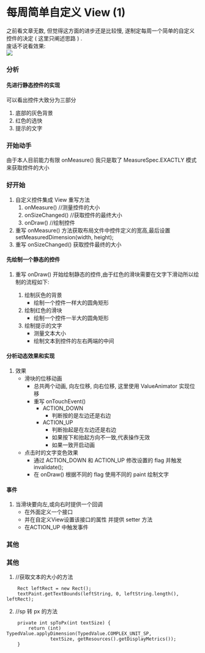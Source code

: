 # 每周简单自定义 View (1)
之前看文章无数, 但觉得这方面的进步还是比较慢, 
遂制定每周一个简单的自定义控件的决定 ( 这里只阐述思路 ) .   
废话不说看效果:  
![](http://i.imgur.com/dAKHvWc.gif)

<!-- more -->

### 分析

#### 先进行静态控件的实现
可以看出控件大致分为三部分
1.	底部的灰色背景
2.	红色的选快
3.	提示的文字

### 开始动手
由于本人目前能力有限 onMeasure() 我只是取了 MeasureSpec.EXACTLY 模式来获取控件的大小

### 好开始

1. 自定义控件集成 View 重写方法
	1. onMeasure() //测量控件的大小
	2. onSizeChanged() //获取控件的最终大小
	3. onDraw()	//绘制控件
2. 重写 onMeasure() 方法获取布局文件中控件定义的宽高,最后设置setMeasuredDimension(width, height);
3. 重写 onSizeChanged() 获取控件最终的大小

#### 先绘制一个静态的控件
1. 重写 onDraw() 开始绘制静态的控件,由于红色的滑块需要在文字下滑动所以绘制的流程如下:

	1. 绘制灰色的背景
		-	绘制一个控件一样大的圆角矩形
	2. 绘制红色的滑块
		-	绘制一个控件一半大的圆角矩形
	3. 绘制提示的文字
		-	测量文本大小
		-	绘制文本到控件的左右两端的中间
#### 分析动态效果和实现
1. 效果
	-	滑块的位移动画
		-	总共两个动画, 向左位移, 向右位移, 这里使用 ValueAnimator 实现位移
		-	重写 onTouchEvent() 
			-	ACTION_DOWN
				-	判断按的是左边还是右边
			-	ACTION_UP
				-	判断抬起是在左边还是右边
				-	如果按下和抬起方向不一致,代表操作无效
				-	如果一致开启动画
	-	点击时的文字变色效果
		-	通过 ACTION_DOWN 和 ACTION_UP 修改设置的 flag 并触发 invalidate();
		-	在 onDraw() 根据不同的 flag 使用不同的 paint 绘制文字

#### 事件
1.	当滑块要向左,或向右时提供一个回调
	-	在外面定义一个接口
	-	并在自定义View设置该接口的属性 并提供 setter 方法
	-	在ACTION_UP 中触发事件

### 其他
### 其他
1.	//获取文本的大小的方法
```
    Rect leftRect = new Rect();
    textPaint.getTextBounds(leftString, 0, leftString.length(), leftRect);
```
2.	//sp 转 px 的方法
```
	private int spToPx(int textSize) {
        return (int) TypedValue.applyDimension(TypedValue.COMPLEX_UNIT_SP,
                textSize, getResources().getDisplayMetrics());
    }
```
